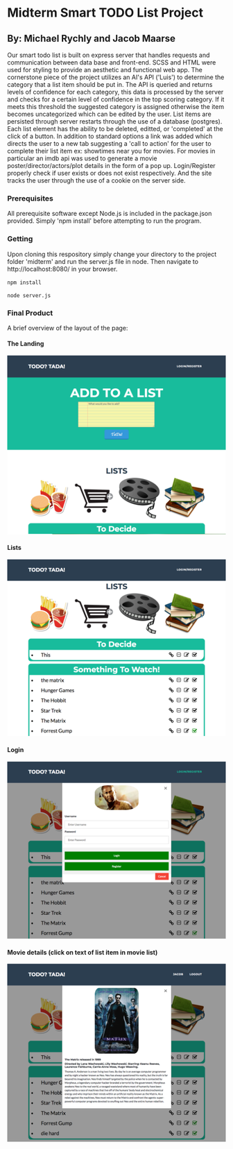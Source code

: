 # Midterm Smart TODO List Project 
## By: Michael Rychly and Jacob Maarse

Our smart todo list is built on express server that handles requests and communication between data base and front-end. SCSS and HTML were used for styling to provide an aesthetic and functional web app. The cornerstone piece of the project utilizes an AI's API ('Luis') to determine the category that a list item should be put in. The API is queried and returns levels of confidence for each category, this data is processed by the server and checks for a certain level of confidence in the top scoring category. If it meets this threshold the suggested category is assigned otherwise the item becomes uncategorized which can be edited by the user. List items are persisted through server restarts through the use of a database (postgres). Each list element has the ability to be deleted, editted, or 'completed' at the click of a button. In addition to standard options a link was added which directs the user to a new tab suggesting a 'call to action' for the user to complete their list item ex: showtimes near you for movies. For movies in particular an imdb api was used to generate a movie poster/director/actors/plot details in the form of a pop up. Login/Register properly check if user exists or does not exist respectively. And the site tracks the user through the use of a cookie on the server side.

### Prerequisites

All prerequisite software except Node.js is included in the package.json provided. Simply 'npm install' before attempting to run the program.

### Getting 

Upon cloning this respository simply change your directory to the project folder 'midterm' and run the server.js file in node. Then navigate to http://localhost:8080/ in your browser.

```
npm install
```
```
node server.js
```
### Final Product

A brief overview of the layout of the page:
#### The Landing
!["Screenshot of the landing view"](https://github.com/michaelrychly/midterm/blob/master/docs/Screen%20Shot%202018-04-07%20at%203.46.46%20PM.png?raw=true)

#### Lists
!["Screenshot of the lists dropped"](https://github.com/michaelrychly/midterm/blob/master/docs/Screen%20Shot%202018-04-07%20at%203.47.04%20PM.png?raw=true)

#### Login
!["Screenshot of the login modal"](https://github.com/michaelrychly/midterm/blob/master/docs/Screen%20Shot%202018-04-07%20at%203.47.17%20PM.png?raw=true)

#### Movie details (click on text of list item in movie list)
!["Screenshot of the movie details modal"](https://github.com/michaelrychly/midterm/blob/master/docs/Screen%20Shot%202018-04-07%20at%203.48.17%20PM.png?raw=true)
